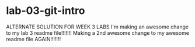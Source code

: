 # lab-03-git-intro
ALTERNATE SOLUTION FOR WEEK 3 LABS 
I'm making an awesome change to my lab 3 readme file!!!!!!!
Making a 2nd awesome change to my awesome readme file AGAIN!!!!!!!
